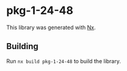 # pkg-1-24-48

This library was generated with [Nx](https://nx.dev).

## Building

Run `nx build pkg-1-24-48` to build the library.
